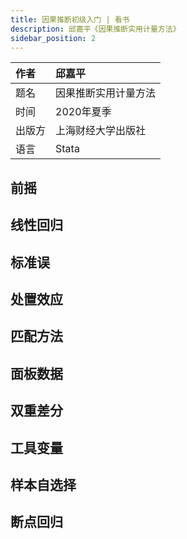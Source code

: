 ```yaml
---
title: 因果推断初级入门 | 看书
description: 邱嘉平《因果推断实用计量方法》
sidebar_position: 2
---
```


|作者|邱嘉平|
|:---|:---|
|题名|因果推断实用计量方法|
|时间|2020年夏季|
|出版方|上海财经大学出版社|
|语言|Stata|

## 前摇

## 线性回归

## 标准误

## 处置效应

## 匹配方法

## 面板数据

## 双重差分

## 工具变量

## 样本自选择

## 断点回归